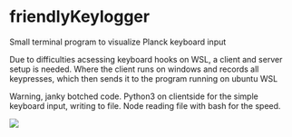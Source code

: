 # friendlyKeylogger
Small terminal program to visualize Planck keyboard input

Due to difficulties acsessing keyboard hooks on WSL, a client and server setup is needed. Where the client runs on windows and records all keypresses, which then sends it to the program running on ubuntu WSL

Warning, janky botched code.
Python3 on clientside for the simple keyboard input, writing to file.
Node reading file with bash for the speed.

<img src="https://i.imgur.com/rOXukia.png"/>
